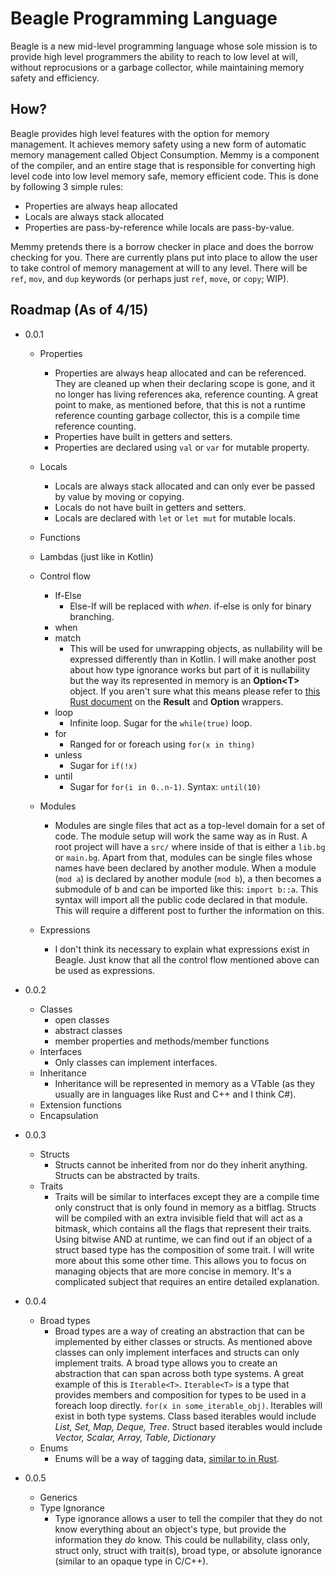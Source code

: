 # Beagle Programming Language
Beagle is a new mid-level programming language whose sole mission is to provide high level programmers the ability to reach to low level at will, without reprocusions or a garbage collector, while maintaining memory safety and efficiency.

## How?
Beagle provides high level features with the option for memory management. It achieves memory safety using a new form of automatic memory management called Object Consumption. Memmy is a component of the compiler, and an entire stage that is responsible for converting high level code into low level memory safe, memory efficient code. This is done by following 3 simple rules:
* Properties are always heap allocated
* Locals are always stack allocated
* Properties are pass-by-reference while locals are pass-by-value.

Memmy pretends there is a borrow checker in place and does the borrow checking for you. There are currently plans put into place to allow the user to take control of memory management at will to any level. There will be `ref`, `mov`, and `dup` keywords (or perhaps just `ref`, `move`, or `copy`; WIP).

## Roadmap (As of 4/15)

* 0.0.1
    * Properties
        * Properties are always heap allocated and can be referenced. They are cleaned up when their declaring scope is gone, and it no longer has living references aka, reference counting. A great point to make, as mentioned before, that this is not a runtime reference counting garbage collector, this is a compile time reference counting.
        * Properties have built in getters and setters.
        * Properties are declared using `val` or `var` for mutable property.
    * Locals
        * Locals are always stack allocated and can only ever be passed by value by moving or copying.
        * Locals do not have built in getters and setters.
        * Locals are declared with `let` or `let mut` for mutable locals.
    * Functions
    * Lambdas (just like in Kotlin)
    * Control flow
        * If-Else
            * Else-If will be replaced with *when*. if-else is only for binary branching.
        * when
        * match
            * This will be used for unwrapping objects, as nullability will be expressed differently than in Kotlin. I will make another post about how type ignorance works but part of it is nullability but the way its represented in memory is an **Option<T\>** object. If you aren't sure what this means please refer to [this Rust document](https://doc.rust-lang.org/std/option/) on the **Result** and **Option** wrappers.
        * loop
             * Infinite loop. Sugar for the `while(true)` loop.
        * for
            * Ranged for or foreach using `for(x in thing)`
        * unless
            * Sugar for `if(!x)`
        * until
            * Sugar for `for(i in 0..n-1)`. Syntax: `until(10)`
    * Modules
        * Modules are single files that act as a top-level domain for a set of code. The module setup will work the same way as in Rust. A root project will have a `src/` where inside of that is either a `lib.bg` or `main.bg`. Apart from that, modules can be single files whose names have been declared by another module. When a module (`mod a`) is declared by another module (`mod b`), a then becomes a submodule of b and can be imported like this: `import b::a`. This syntax will import all the public code declared in that module. This will require a different post to further the information on this.

    * Expressions
        * I don't think its necessary to explain what expressions exist in Beagle. Just know that all the control flow mentioned above can be used as expressions.

* 0.0.2
    * Classes
        * open classes
        * abstract classes
        * member properties and methods/member functions
    * Interfaces
        * Only classes can implement interfaces.
    * Inheritance
        * Inheritance will be represented in memory as a VTable (as they usually are in languages like Rust and C++ and I think C#).
    * Extension functions
    * Encapsulation

* 0.0.3
    * Structs
        * Structs cannot be inherited from nor do they inherit anything. Structs can be abstracted by traits.
    * Traits
        * Traits will be similar to interfaces except they are a compile time only construct that is only found in memory as a bitflag. Structs will be compiled with an extra invisible field that will act as a bitmask, which contains all the flags that represent their traits. Using bitwise AND at runtime, we can find out if an object of a struct based type has the composition of some trait. I will write more about this some other time. This allows you to focus on managing objects that are more concise in memory. It's a complicated subject that requires an entire detailed explanation.

* 0.0.4
    * Broad types
        * Broad types are a way of creating an abstraction that can be implemented by either classes or structs. As mentioned above classes can only implement interfaces and structs can only implement traits. A broad type allows you to create an abstraction that can span across both type systems. A great example of this is `Iterable<T>`. `Iterable<T>` is a type that provides members and composition for types to be used in a foreach loop directly. `for(x in some_iterable_obj)`. Iterables will exist in both type systems. Class based iterables would include *List, Set, Map, Deque, Tree*. Struct based iterables would include *Vector, Scalar, Array, Table, Dictionary*
    * Enums
        * Enums will be a way of tagging data, [similar to in Rust](https://doc.rust-lang.org/book/ch06-01-defining-an-enum.html).

* 0.0.5
    * Generics
    * Type Ignorance
        * Type ignorance allows a user to tell the compiler that they do not know everything about an object's type, but provide the information they *do* know. This could be nullability, class only, struct only, struct with trait(s), broad type, or absolute ignorance (similar to an opaque type in C/C++).
